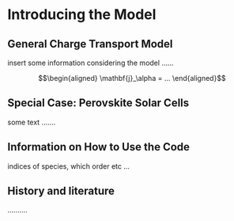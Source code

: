 Introducing the Model
================================

## General Charge Transport Model

insert some information considering the model ......
```math
\begin{aligned}
\mathbf{j}_\alpha = ...
\end{aligned}
```

## Special Case: Perovskite Solar Cells

some text .......

## Information on How to Use the Code
indices of species, which order etc ...


## History and literature
..........


